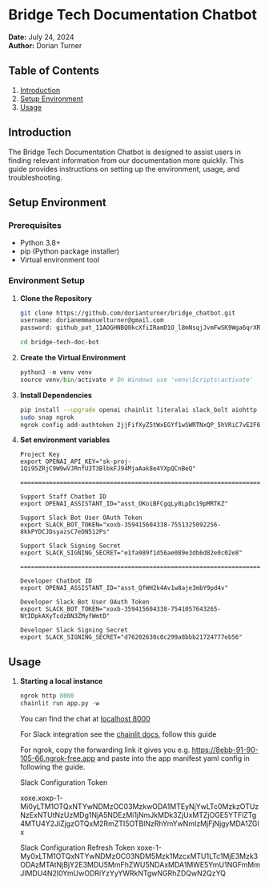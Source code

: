 # Bridge Tech Documentation Chatbot

**Date:** July 24, 2024  
**Author:** Dorian Turner
## Table of Contents
1. [Introduction](#introduction)
2. [Setup Environment](#setup-environment)
3. [Usage](#usage)


## Introduction
The Bridge Tech Documentation Chatbot is designed to assist users in finding relevant information from our documentation more quickly. This guide provides instructions on setting up the environment, usage, and troubleshooting.

## Setup Environment

### Prerequisites
- Python 3.8+
- pip (Python package installer)
- Virtual environment tool

### Environment Setup

1. **Clone the Repository**
   ```bash
   git clone https://github.com/dorianturner/bridge_chatbot.git
   username: dorianemmanuelturner@gmail.com
   password: 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

   cd bridge-tech-doc-bot

2. **Create the Virtual Environment**
    ```python
    python3 -m venv venv
    source venv/bin/activate # On Windows use 'venv\Scripts\activate'

3. **Install Dependencies**
    ```bash
    pip install --upgrade openai chainlit literalai slack_bolt aiohttp
    sudo snap ngrok
    ngrok config add-authtoken 2jjFifXyZ5tWxEGYf1wSWRTNxQP_5hVRiC7vE2F6TEtAX6r7F

4. **Set environment variables**
    ```
    Project Key
    export OPENAI_API_KEY="sk-proj-1Qi95ZRjC9W9wVJRnfU3T3BlbkFJ94MjaAak8e4YXpQCnBeQ"

    =================================================================================

    Support Staff Chatbot ID
    export OPENAI_ASSISTANT_ID="asst_OKoiBFCgqLy8LpDc19pMRTKZ"

    Support Slack Bot User OAuth Token
    export SLACK_BOT_TOKEN="xoxb-359415604338-7551325092256-8kkPYDCJDsyazsC7eDN512Ps"

    Support Slack Signing Secret
    export SLACK_SIGNING_SECRET="e1fa989f1d56ae089e3db6d82e0c02e8"

    ==================================================================================

    Developer Chatbot ID
    export OPENAI_ASSISTANT_ID="asst_QfWH2k4Av1w8aje3mbY9pd4v"

    Developer Slack Bot User OAuth Token
    export SLACK_BOT_TOKEN="xoxb-359415604338-7541057643265-NtIDpkAXyTcdzBN3ZMyfWmtD"

    Developer Slack Signing Secret
    export SLACK_SIGNING_SECRET="d76202630c0c299a8bbb21724777eb56"

## Usage

1. **Starting a local instance**
    ```python 
    ngrok http 8000
    chainlit run app.py -w
    ```
    You can find the chat at [localhost 8000](http://localhost:8000)

    For Slack integration see the [chainlit docs](https://docs.chainlit.io/deploy/slack#how-it-works), follow this guide

    For ngrok, copy the forwarding link it gives you e.g. https://8ebb-91-90-105-66.ngrok-free.app and paste into the app manifest yaml config in following the guide.

    Slack Configuration Token

    xoxe.xoxp-1-Mi0yLTM1OTQxNTYwNDMzOC03MzkwODA1MTEyNjYwLTc0MzkzOTUzNzExNTUtNzUzMDg1NjA5NDEzMi1jNmJkMDk3ZjUxMTZjOGE5YTFlZTg4MTU4Y2JiZjgzOTQxM2RmZTI5OTBlNzRhYmYwNmIzMjFjNjgyMDA1ZGIx

    Slack Configuration Refresh Token
    xoxe-1-My0xLTM1OTQxNTYwNDMzOC03NDM5Mzk1MzcxMTU1LTc1MjE3Mzk3ODAzMTAtNjBjY2E3MDU5MmFhZWU5NDAxMDA1MWE5YmU1NGFmMmJlMDU4N2I0YmUwODRiYzYyYWRkNTgwNGRhZDQwN2QzYQ
